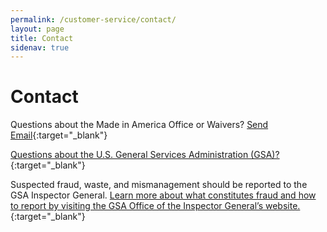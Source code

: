```yaml
---
permalink: /customer-service/contact/
layout: page
title: Contact
sidenav: true
---
```


# Contact
Questions about the Made in America Office or Waivers? [Send Email](MadeInAmerica@omb.eop.gov){:target="_blank"}

[Questions about the U.S. General Services Administration (GSA)?](https://www.gsa.gov/about-us/contact-us){:target="_blank"}

Suspected fraud, waste, and mismanagement should be reported to the GSA Inspector General. [Learn more about what constitutes fraud and how to report by visiting the GSA Office of the Inspector General’s website.](https://www.gsa.gov/about-us/organization/gsa-office-of-inspector-general){:target="_blank"}
